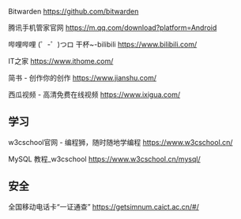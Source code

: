 Bitwarden
<https://github.com/bitwarden>

腾讯手机管家官网
<https://m.qq.com/download?platform=Android>

哔哩哔哩 (゜-゜)つロ 干杯~-bilibili
<https://www.bilibili.com/>

IT之家
<https://www.ithome.com/>

简书 - 创作你的创作
<https://www.jianshu.com/>

西瓜视频 - 高清免费在线视频
<https://www.ixigua.com/>

## 学习

w3cschool官网 - 编程狮，随时随地学编程
<https://www.w3cschool.cn/>

MySQL 教程_w3cschool
<https://www.w3cschool.cn/mysql/>

## 安全

全国移动电话卡“一证通查”
<https://getsimnum.caict.ac.cn/#/>
